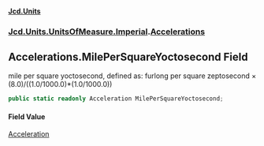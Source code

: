 #### [Jcd.Units](index.md 'index')
### [Jcd.Units.UnitsOfMeasure.Imperial](Jcd.Units.UnitsOfMeasure.Imperial.md 'Jcd.Units.UnitsOfMeasure.Imperial').[Accelerations](Accelerations.md 'Jcd.Units.UnitsOfMeasure.Imperial.Accelerations')

## Accelerations.MilePerSquareYoctosecond Field

mile per square yoctosecond, defined as: furlong per square zeptosecond × (8.0)/((1.0/1000.0)*(1.0/1000.0))

```csharp
public static readonly Acceleration MilePerSquareYoctosecond;
```

#### Field Value
[Acceleration](Acceleration.md 'Jcd.Units.UnitTypes.Acceleration')